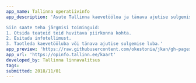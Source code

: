 ```yaml
---
app_name: Tallinna operatiivinfo
app_description: 'Asute Tallinna kaevetööloa ja tänava ajutise sulgemise loa ning teiste teemaa-alal toimuvate teehoiutööde menetlemise infosüsteemi avalehel. Antud infosüsteem töötab alates 01.01.2014.

Siin saate teha järgmisi toiminguid:
1. Otsida teateid teid huvitava piirkonna kohta.
2. Esitada infotellimust.
3. Taotleda kaevetööluba või tänava ajutise sulgemise luba.'
app_preview: 'https://raw.githubusercontent.com/okestonia/jkan/gh-pages/img/opinfo.PNG'
app_url: 'https://opinfo.tallinn.ee/kaart'
developed_by: Tallinna linnavalitsus
tags:
submitted: 2018/11/01
---
```

